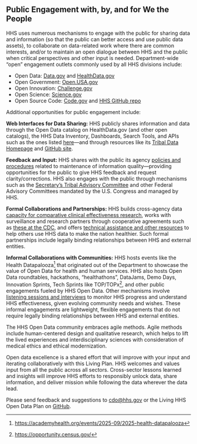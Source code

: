 ## Public Engagement with, by, and for We the People

HHS uses numerous mechanisms to engage with the public for sharing data and information (so that the public can better access and use public data assets), to collaborate on 
data-related work where there are common interests, and/or to maintain an open dialogue between HHS and the public when critical perspectives and other input is needed. 
Department-wide “open” engagement outlets commonly used by all HHS divisions include:  

- Open Data: [Data.gov](https://data.gov/) and [HealthData.gov](https://healthdata.gov/)  
- Open Government: [Open.USA.gov](https://www.gsa.gov/governmentwide-initiatives/us-open-government)  
- Open Innovation: [Challenge.gov](https://challenge.gov/)  
- Open Science: [Science.gov](https://www.science.gov/)  
- Open Source Code: [Code.gov](https://code.gov/) and [HHS GitHub repo](https://github.com/HHS)  

Additional opportunities for public engagement include:  

**Web Interfaces for Data Sharing:** HHS publicly shares information and data through the Open Data catalog on HealthData.gov (and other open catalogs), the HHS Data 
Inventory, Dashboards, Search Tools, and APIs such as the ones listed [here](https://cdo.hhs.gov/s/open-data)—and through resources like its 
[Tribal Data Homepage](https://cdo.hhs.gov/s/tribal-data) and [GitHub site](https://github.com/hhs/).  

**Feedback and Input:** HHS shares with the public its agency [policies and procedures](https://aspe.hhs.gov/topics/data/information-quality-guidelines) related to 
maintenance of information quality—providing opportunities for the public to give HHS feedback and request clarity/corrections. HHS also engages with the public through 
mechanisms such as the [Secretary’s Tribal Advisory Committee](https://www.hhs.gov/about/agencies/iea/tribal-affairs/about-stac/index.html) and other Federal Advisory 
Committees mandated by the U.S. Congress and managed by HHS.  

**Formal Collaborations and Partnerships:** HHS builds cross-agency data [capacity for comparative clinical effectiveness 
research](https://aspe.hhs.gov/collaborations-committees-advisory-groups/os-pcortf), works with surveillance and research partners through cooperative agreements such as 
[these at the CDC](https://www.cdc.gov/public-health-gateway/php/funding/index.html), and offers [technical assistance and 
other resources](https://www.cms.gov/priorities/health-equity/minority-health/equity-programs/technical-assistance) to help others use HHS data to make the nation healthier. 
Such formal partnerships include legally binding relationships between HHS and external entities.  

**Informal Collaborations with Communities:** HHS hosts events like the Health Datapalooza[^39] that originated out of the Department to showcase the value of Open Data for 
health and human services. HHS also hosts Open Data roundtables, hackathons, “healthathons”, DataJams, Demo Days, Innovation Sprints, Tech Sprints like TOP/TOPx[^40], and 
other public engagements fueled by HHS Open Data. Other mechanisms involve [listening sessions and 
interviews](https://www.cdc.gov/public-health-gateway/php/public-health-strategy/public-health-strategies-for-community-health-assessment-data-benchmarks.html) to monitor 
HHS progress and understand HHS effectiveness, given evolving community needs and wishes. These informal engagements are lightweight, flexible engagements that do not 
require legally binding relationships between HHS and external entities.  

[^39]: <https://academyhealth.org/events/2025-09/2025-health-datapalooza>
[^40]: <https://opportunity.census.gov/>

The HHS Open Data community embraces agile methods. Agile methods include human-centered design and qualitative research, which helps to lift the lived experiences and 
interdisciplinary sciences with consideration of medical ethics and ethical modernization.  

Open data excellence is a shared effort that will improve with your input and iterating collaboratively with this Living Plan. HHS welcomes and values input from all the 
public across all sectors. Cross-sector lessons learned and insights will improve HHS efforts to responsibly unlock data, share information, and deliver mission while 
following the data wherever the data lead.  

Please send feedback and suggestions to [cdo@hhs.gov](mailto:cdo@hhs.gov) or the Living HHS Open Data Plan on [GitHub](https://github.com/HHS/hhs-open-data-plan).

